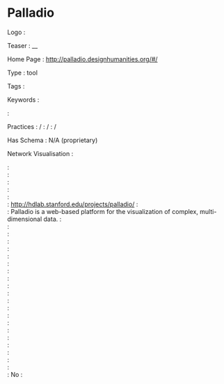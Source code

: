 # Palladio

Logo
:   ![]()

Teaser
:   __

Home Page
:   http://palladio.designhumanities.org/#/

Type
:   tool

Tags
:   

Keywords
:   

:   

Practices
:    / 
:    / 
:    / 

Has Schema
:   N/A (proprietary)

Network Visualisation
:   


:   
:   
:   
:   
:   
:   http://hdlab.stanford.edu/projects/palladio/
:   
:   Palladio is a web-based platform for the visualization of complex, multi-dimensional data.
:   
:   
:   
:   
:   
:   
:   
:   
:   
:   
:   
:   
:   
:   
:   
:   
:   
:   
:   
:   
:   
:   No
:   
